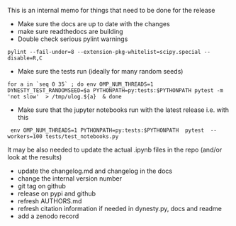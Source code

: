 This is an internal memo for things that need to be done for the release

* Make sure the docs are up to date with the changes
* make sure readthedocs are building
* Double check serious pylint warnings
```
pylint --fail-under=8 --extension-pkg-whitelist=scipy.special --disable=R,C
```
* Make sure the tests run (ideally for many random seeds)
```
for a in `seq 0 35` ; do env OMP_NUM_THREADS=1 DYNESTY_TEST_RANDOMSEED=$a PYTHONPATH=py:tests:$PYTHONPATH pytest -m 'not slow'  > /tmp/ulog.${a}  & done
```
* Make sure that the jupyter notebooks run with the latest release i.e. with this
```
 env OMP_NUM_THREADS=1 PYTHONPATH=py:tests:$PYTHONPATH  pytest  --workers=100 tests/test_notebooks.py
```
It may be also needed to update the actual .ipynb files in the repo (and/or look at the results)
* update the changelog.md and changelog in the docs
* change the internal version number
* git tag on github
* release on pypi and github
* refresh AUTHORS.md
* refresh citation information if needed in dynesty.py, docs and readme
* add a zenodo record
